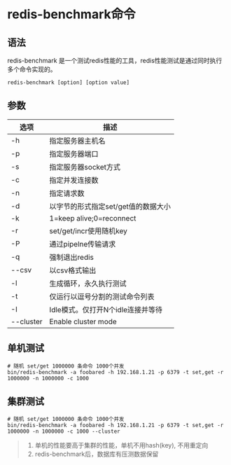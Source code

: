 # redis-benchmark命令


## 语法

redis-benchmark 是一个测试redis性能的工具，redis性能测试是通过同时执行多个命令实现的。

```shell
redis-benchmark [option] [option value]
```
## 参数

| 选项            | 描述                                |
| --------------- | ---------------                     |
| -h              | 指定服务器主机名                    |
| -p              | 指定服务器端口                      |
| -s              | 指定服务器socket方式                |
| -c              | 指定并发连接数                      |
| -n              | 指定请求数                          |
| -d              | 以字节的形式指定set/get值的数据大小 |
| -k              | 1=keep alive;0=reconnect            |
| -r              | set/get/incr使用随机key             |
| -P              | 通过pipelne传输请求                 |
| -q              | 强制退出redis                       |
| --csv           | 以csv格式输出                       |
| -l              | 生成循环，永久执行测试              |
| -t              | 仅运行以逗号分割的测试命令列表      |
| -I              | Idle模式。仅打开N个idle连接并等待   |
| --cluster       | Enable cluster mode                 |


## 单机测试

```shell
# 随机 set/get 1000000 条命令 1000个并发 
bin/redis-benchmark -a foobared -h 192.168.1.21 -p 6379 -t set,get -r 1000000 -n 1000000 -c 1000

```
## 集群测试

```shell
# 随机 set/get 1000000 条命令 1000个并发 
bin/redis-benchmark -a foobared -h 192.168.1.21 -p 6379 -t set,get -r 1000000 -n 1000000 -c 1000 --cluster
```

> 1. 单机的性能要高于集群的性能，单机不用hash(key), 不用重定向
> 2. redis-benchmark后，数据库有压测数据保留



